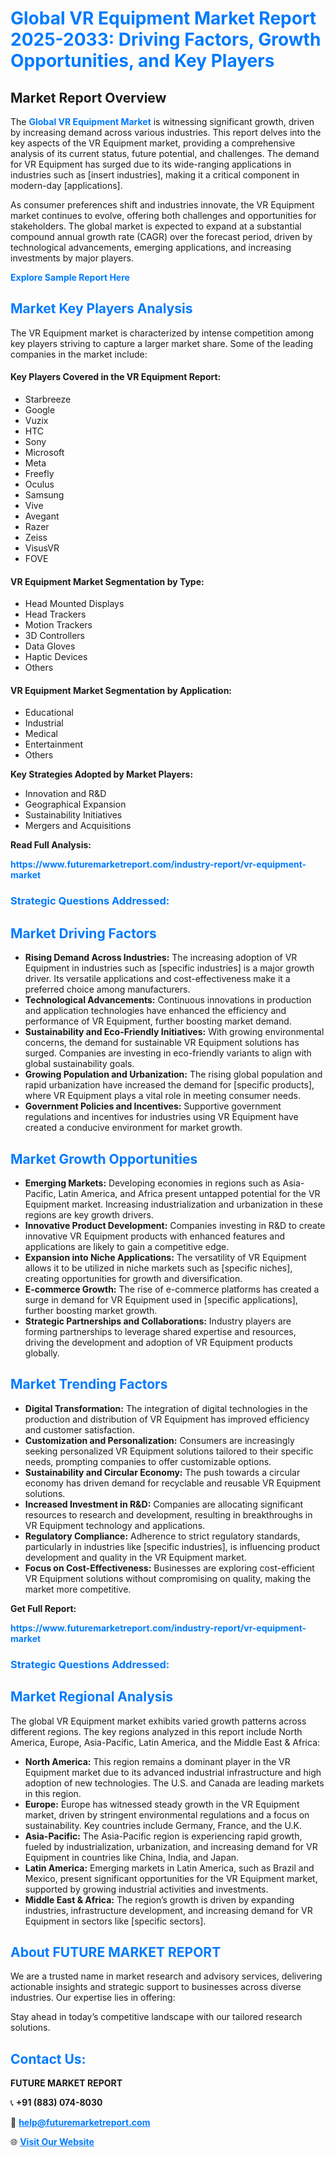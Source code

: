 <h1 style="color: #007BFF;">Global VR Equipment Market Report 2025-2033: Driving Factors, Growth Opportunities, and Key Players</h1>

<section id="overview">
<h2>Market Report Overview</h2>
<p>The <a href="https://www.futuremarketreport.com/industry-report/vr-equipment-market" style="color: #007BFF; text-decoration: none;"><strong>Global VR Equipment Market</strong></a> is witnessing significant growth, driven by increasing demand across various industries. This report delves into the key aspects of the VR Equipment market, providing a comprehensive analysis of its current status, future potential, and challenges. The demand for VR Equipment has surged due to its wide-ranging applications in industries such as [insert industries], making it a critical component in modern-day [applications].</p>
<p>As consumer preferences shift and industries innovate, the VR Equipment market continues to evolve, offering both challenges and opportunities for stakeholders. The global market is expected to expand at a substantial compound annual growth rate (CAGR) over the forecast period, driven by technological advancements, emerging applications, and increasing investments by major players.</p>
</section>

<section id="overview">
<p><a href="https://www.futuremarketreport.com/request-sample/reportId=105310" style="color: #007BFF; text-decoration: none;"><strong>Explore Sample Report Here</strong></a></p>
</section>

<section id="key-players">
<h2 style="color: #007BFF;">Market Key Players Analysis</h2>
<p>The VR Equipment market is characterized by intense competition among key players striving to capture a larger market share. Some of the leading companies in the market include:</p>
<h4>Key Players Covered in the VR Equipment Report:</h4>
<ul><li>Starbreeze</li><li>Google</li><li>Vuzix</li><li>HTC</li><li>Sony</li><li>Microsoft</li><li>Meta</li><li>Freefly</li><li>Oculus</li><li>Samsung</li><li>Vive</li><li>Avegant</li><li>Razer</li><li>Zeiss</li><li>VisusVR</li><li>FOVE</li></ul>
<h4>VR Equipment Market Segmentation by Type:</h4>
<ul><li>Head Mounted Displays</li><li>Head Trackers</li><li>Motion Trackers</li><li>3D Controllers</li><li>Data Gloves</li><li>Haptic Devices</li><li>Others</li></ul>

<h4>VR Equipment Market Segmentation by Application:</h4>
<ul><li>Educational</li><li>Industrial</li><li>Medical</li><li>Entertainment</li><li>Others</li></ul>
<p><strong>Key Strategies Adopted by Market Players:</strong></p>
<ul>
<li>Innovation and R&D</li>
<li>Geographical Expansion</li>
<li>Sustainability Initiatives</li>
<li>Mergers and Acquisitions</li>
</ul>
</section>

<section>
<p><strong>Read Full Analysis: </strong></p><a href="https://www.futuremarketreport.com/industry-report/vr-equipment-market" style="color: #007BFF; text-decoration: none;"><strong>https://www.futuremarketreport.com/industry-report/vr-equipment-market</strong></a>
<h3 style="color: #007BFF;">Strategic Questions Addressed:</h3>
</section>

<section id="driving-factors">
<h2 style="color: #007BFF;">Market Driving Factors</h2>
<ul>
<li><strong>Rising Demand Across Industries:</strong> The increasing adoption of VR Equipment in industries such as [specific industries] is a major growth driver. Its versatile applications and cost-effectiveness make it a preferred choice among manufacturers.</li>
<li><strong>Technological Advancements:</strong> Continuous innovations in production and application technologies have enhanced the efficiency and performance of VR Equipment, further boosting market demand.</li>
<li><strong>Sustainability and Eco-Friendly Initiatives:</strong> With growing environmental concerns, the demand for sustainable VR Equipment solutions has surged. Companies are investing in eco-friendly variants to align with global sustainability goals.</li>
<li><strong>Growing Population and Urbanization:</strong> The rising global population and rapid urbanization have increased the demand for [specific products], where VR Equipment plays a vital role in meeting consumer needs.</li>
<li><strong>Government Policies and Incentives:</strong> Supportive government regulations and incentives for industries using VR Equipment have created a conducive environment for market growth.</li>
</ul>
</section>

<section id="growth-opportunities">
<h2 style="color: #007BFF;">Market Growth Opportunities</h2>
<ul>
<li><strong>Emerging Markets:</strong> Developing economies in regions such as Asia-Pacific, Latin America, and Africa present untapped potential for the VR Equipment market. Increasing industrialization and urbanization in these regions are key growth drivers.</li>
<li><strong>Innovative Product Development:</strong> Companies investing in R&D to create innovative VR Equipment products with enhanced features and applications are likely to gain a competitive edge.</li>
<li><strong>Expansion into Niche Applications:</strong> The versatility of VR Equipment allows it to be utilized in niche markets such as [specific niches], creating opportunities for growth and diversification.</li>
<li><strong>E-commerce Growth:</strong> The rise of e-commerce platforms has created a surge in demand for VR Equipment used in [specific applications], further boosting market growth.</li>
<li><strong>Strategic Partnerships and Collaborations:</strong> Industry players are forming partnerships to leverage shared expertise and resources, driving the development and adoption of VR Equipment products globally.</li>
</ul>
</section>

<section id="trending-factors">
<h2 style="color: #007BFF;">Market Trending Factors</h2>
<ul>
<li><strong>Digital Transformation:</strong> The integration of digital technologies in the production and distribution of VR Equipment has improved efficiency and customer satisfaction.</li>
<li><strong>Customization and Personalization:</strong> Consumers are increasingly seeking personalized VR Equipment solutions tailored to their specific needs, prompting companies to offer customizable options.</li>
<li><strong>Sustainability and Circular Economy:</strong> The push towards a circular economy has driven demand for recyclable and reusable VR Equipment solutions.</li>
<li><strong>Increased Investment in R&D:</strong> Companies are allocating significant resources to research and development, resulting in breakthroughs in VR Equipment technology and applications.</li>
<li><strong>Regulatory Compliance:</strong> Adherence to strict regulatory standards, particularly in industries like [specific industries], is influencing product development and quality in the VR Equipment market.</li>
<li><strong>Focus on Cost-Effectiveness:</strong> Businesses are exploring cost-efficient VR Equipment solutions without compromising on quality, making the market more competitive.</li>
</ul>
</section>

<section>
<p><strong>Get Full Report: </strong></p><a href="https://www.futuremarketreport.com/industry-report/vr-equipment-market" style="color: #007BFF; text-decoration: none;"><strong>https://www.futuremarketreport.com/industry-report/vr-equipment-market</strong></a>
<h3 style="color: #007BFF;">Strategic Questions Addressed:</h3>
</section>


<section id="regional-analysis">
<h2 style="color: #007BFF;">Market Regional Analysis</h2>
<p>The global VR Equipment market exhibits varied growth patterns across different regions. The key regions analyzed in this report include North America, Europe, Asia-Pacific, Latin America, and the Middle East & Africa:</p>
<ul>
<li><strong>North America:</strong> This region remains a dominant player in the VR Equipment market due to its advanced industrial infrastructure and high adoption of new technologies. The U.S. and Canada are leading markets in this region.</li>
<li><strong>Europe:</strong> Europe has witnessed steady growth in the VR Equipment market, driven by stringent environmental regulations and a focus on sustainability. Key countries include Germany, France, and the U.K.</li>
<li><strong>Asia-Pacific:</strong> The Asia-Pacific region is experiencing rapid growth, fueled by industrialization, urbanization, and increasing demand for VR Equipment in countries like China, India, and Japan.</li>
<li><strong>Latin America:</strong> Emerging markets in Latin America, such as Brazil and Mexico, present significant opportunities for the VR Equipment market, supported by growing industrial activities and investments.</li>
<li><strong>Middle East & Africa:</strong> The region’s growth is driven by expanding industries, infrastructure development, and increasing demand for VR Equipment in sectors like [specific sectors].</li>
</ul>
</section>

<footer>
<h2 style="color: #007BFF;">About FUTURE MARKET REPORT</h2>
<p>We are a trusted name in market research and advisory services, delivering actionable insights and strategic support to businesses across diverse industries. Our expertise lies in offering:</p>

<p>Stay ahead in today’s competitive landscape with our tailored research solutions.</p>

<h2 style="color: #007BFF;">Contact Us:</h2>
<p><strong>FUTURE MARKET REPORT</strong></p>
<p>📞 <strong>+91 (883) 074-8030</strong></p>
<p>📧 <strong><a href="mailto:help@futuremarketreport.com" style="color: #007BFF;">help@futuremarketreport.com</a></strong></p>
<p>🌐 <strong><a href="https://www.futuremarketreport.com/" style="color: #007BFF;">Visit Our Website</a></strong></p>
</footer>